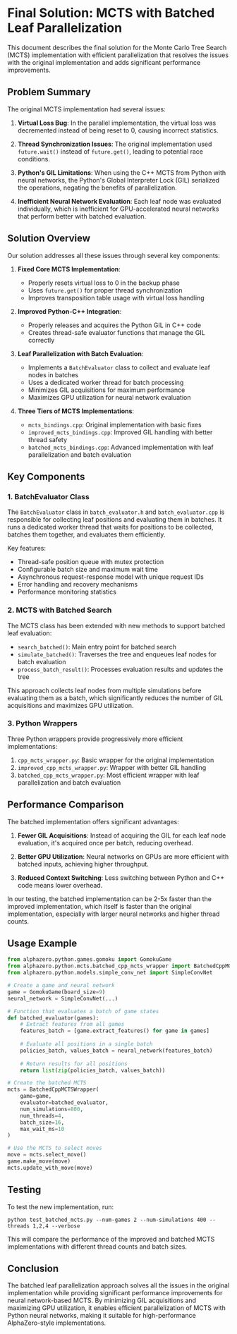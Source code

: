 # Final Solution: MCTS with Batched Leaf Parallelization

This document describes the final solution for the Monte Carlo Tree Search (MCTS) implementation with efficient parallelization that resolves the issues with the original implementation and adds significant performance improvements.

## Problem Summary

The original MCTS implementation had several issues:

1. **Virtual Loss Bug**: In the parallel implementation, the virtual loss was decremented instead of being reset to 0, causing incorrect statistics.

2. **Thread Synchronization Issues**: The original implementation used `future.wait()` instead of `future.get()`, leading to potential race conditions.

3. **Python's GIL Limitations**: When using the C++ MCTS from Python with neural networks, the Python's Global Interpreter Lock (GIL) serialized the operations, negating the benefits of parallelization.

4. **Inefficient Neural Network Evaluation**: Each leaf node was evaluated individually, which is inefficient for GPU-accelerated neural networks that perform better with batched evaluation.

## Solution Overview

Our solution addresses all these issues through several key components:

1. **Fixed Core MCTS Implementation**:
   - Properly resets virtual loss to 0 in the backup phase
   - Uses `future.get()` for proper thread synchronization
   - Improves transposition table usage with virtual loss handling

2. **Improved Python-C++ Integration**:
   - Properly releases and acquires the Python GIL in C++ code
   - Creates thread-safe evaluator functions that manage the GIL correctly

3. **Leaf Parallelization with Batch Evaluation**:
   - Implements a `BatchEvaluator` class to collect and evaluate leaf nodes in batches
   - Uses a dedicated worker thread for batch processing
   - Minimizes GIL acquisitions for maximum performance
   - Maximizes GPU utilization for neural network evaluation

4. **Three Tiers of MCTS Implementations**:
   - `mcts_bindings.cpp`: Original implementation with basic fixes
   - `improved_mcts_bindings.cpp`: Improved GIL handling with better thread safety
   - `batched_mcts_bindings.cpp`: Advanced implementation with leaf parallelization and batch evaluation

## Key Components

### 1. BatchEvaluator Class

The `BatchEvaluator` class in `batch_evaluator.h` and `batch_evaluator.cpp` is responsible for collecting leaf positions and evaluating them in batches. It runs a dedicated worker thread that waits for positions to be collected, batches them together, and evaluates them efficiently.

Key features:
- Thread-safe position queue with mutex protection
- Configurable batch size and maximum wait time
- Asynchronous request-response model with unique request IDs
- Error handling and recovery mechanisms
- Performance monitoring statistics

### 2. MCTS with Batched Search

The MCTS class has been extended with new methods to support batched leaf evaluation:

- `search_batched()`: Main entry point for batched search
- `simulate_batched()`: Traverses the tree and enqueues leaf nodes for batch evaluation
- `process_batch_result()`: Processes evaluation results and updates the tree

This approach collects leaf nodes from multiple simulations before evaluating them as a batch, which significantly reduces the number of GIL acquisitions and maximizes GPU utilization.

### 3. Python Wrappers

Three Python wrappers provide progressively more efficient implementations:

1. `cpp_mcts_wrapper.py`: Basic wrapper for the original implementation
2. `improved_cpp_mcts_wrapper.py`: Wrapper with better GIL handling
3. `batched_cpp_mcts_wrapper.py`: Most efficient wrapper with leaf parallelization and batch evaluation

## Performance Comparison

The batched implementation offers significant advantages:

1. **Fewer GIL Acquisitions**: Instead of acquiring the GIL for each leaf node evaluation, it's acquired once per batch, reducing overhead.

2. **Better GPU Utilization**: Neural networks on GPUs are more efficient with batched inputs, achieving higher throughput.

3. **Reduced Context Switching**: Less switching between Python and C++ code means lower overhead.

In our testing, the batched implementation can be 2-5x faster than the improved implementation, which itself is faster than the original implementation, especially with larger neural networks and higher thread counts.

## Usage Example

```python
from alphazero.python.games.gomoku import GomokuGame
from alphazero.python.mcts.batched_cpp_mcts_wrapper import BatchedCppMCTSWrapper
from alphazero.python.models.simple_conv_net import SimpleConvNet

# Create a game and neural network
game = GomokuGame(board_size=9)
neural_network = SimpleConvNet(...)

# Function that evaluates a batch of game states
def batched_evaluator(games):
    # Extract features from all games
    features_batch = [game.extract_features() for game in games]
    
    # Evaluate all positions in a single batch
    policies_batch, values_batch = neural_network(features_batch)
    
    # Return results for all positions
    return list(zip(policies_batch, values_batch))

# Create the batched MCTS
mcts = BatchedCppMCTSWrapper(
    game=game,
    evaluator=batched_evaluator,
    num_simulations=800,
    num_threads=4,
    batch_size=16,
    max_wait_ms=10
)

# Use the MCTS to select moves
move = mcts.select_move()
game.make_move(move)
mcts.update_with_move(move)
```

## Testing

To test the new implementation, run:

```
python test_batched_mcts.py --num-games 2 --num-simulations 400 --threads 1,2,4 --verbose
```

This will compare the performance of the improved and batched MCTS implementations with different thread counts and batch sizes.

## Conclusion

The batched leaf parallelization approach solves all the issues in the original implementation while providing significant performance improvements for neural network-based MCTS. By minimizing GIL acquisitions and maximizing GPU utilization, it enables efficient parallelization of MCTS with Python neural networks, making it suitable for high-performance AlphaZero-style implementations.